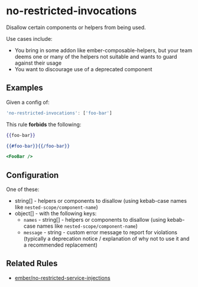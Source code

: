 # no-restricted-invocations

Disallow certain components or helpers from being used.

Use cases include:

* You bring in some addon like ember-composable-helpers, but your team deems one or many of the helpers not suitable and wants to guard against their usage
* You want to discourage use of a deprecated component

## Examples

Given a config of:

```js
'no-restricted-invocations': ['foo-bar']
```

This rule **forbids** the following:

```hbs
{{foo-bar}}
```

```hbs
{{#foo-bar}}{{/foo-bar}}
```

```hbs
<FooBar />
```

## Configuration

One of these:

* string[] - helpers or components to disallow (using kebab-case names like `nested-scope/component-name`)
* object[] - with the following keys:
  * `names` - string[] - helpers or components to disallow (using kebab-case names like `nested-scope/component-name`)
  * `message` - string - custom error message to report for violations (typically a deprecation notice / explanation of why not to use it and a recommended replacement)

## Related Rules

* [ember/no-restricted-service-injections](https://github.com/ember-cli/eslint-plugin-ember/blob/master/docs/rules/no-restricted-service-injections.md)
